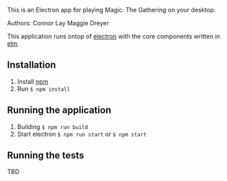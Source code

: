 This is an Electron app for playing Magic: The Gathering on your desktop.

Authors:
Connor Lay
Maggie Dreyer

This application runs ontop of [electron](http://electron.atom.io/) with the core components written in [elm](http://elm-lang.org/).

## Installation

1. Install [npm](https://www.npmjs.com/)
2. Run `$ npm install`

## Running the application

1. Building `$ npm run build`
2. Start electron `$ npm run start` or `$ npm start`

## Running the tests

TBD
